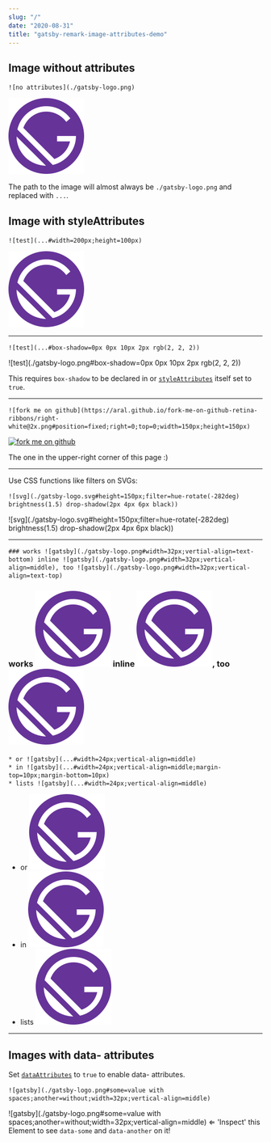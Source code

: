 ```yaml
---
slug: "/"
date: "2020-08-31"
title: "gatsby-remark-image-attributes-demo"
---
```


## Image without attributes

```
![no attributes](./gatsby-logo.png)
```
![no attributes](./gatsby-logo.png)

The path to the image will almost always be `./gatsby-logo.png` and replaced with `...`.

## Image with styleAttributes

```
![test](...#width=200px;height=100px)
```
![test](./gatsby-logo.png#width=200px;height=100px)

---

```
![test](...#box-shadow=0px 0px 10px 2px rgb(2, 2, 2))
```
![test](./gatsby-logo.png#box-shadow=0px 0px 10px 2px rgb(2, 2, 2))

This requires `box-shadow` to be declared in or [`styleAttributes`](https://github.com/rbeer/gatsby-remark-image-attributes#styleattributes) itself set to `true`.

---

```
![fork me on github](https://aral.github.io/fork-me-on-github-retina-ribbons/right-white@2x.png#position=fixed;right=0;top=0;width=150px;height=150px)
```
[![fork me on github](https://aral.github.io/fork-me-on-github-retina-ribbons/right-white@2x.png#position=fixed;right=0;top=0;width=150px;height=150px)](https://github.com)

The one in the upper-right corner of this page :)

---

Use CSS functions like filters on SVGs:

```
![svg](./gatsby-logo.svg#height=150px;filter=hue-rotate(-282deg) brightness(1.5) drop-shadow(2px 4px 6px black))
```
![svg](./gatsby-logo.svg#height=150px;filter=hue-rotate(-282deg) brightness(1.5) drop-shadow(2px 4px 6px black))

---

```
### works ![gatsby](./gatsby-logo.png#width=32px;vertial-align=text-bottom) inline ![gatsby](./gatsby-logo.png#width=32px;vertical-align=middle), too ![gatsby](./gatsby-logo.png#width=32px;vertical-align=text-top)
```
### works ![gatsby](./gatsby-logo.png#width=32px;vertial-align=text-bottom) inline ![gatsby](./gatsby-logo.png#width=32px;vertical-align=middle), too ![gatsby](./gatsby-logo.png#width=32px;vertical-align=text-top)

```
* or ![gatsby](...#width=24px;vertical-align=middle)
* in ![gatsby](...#width=24px;vertical-align=middle;margin-top=10px;margin-bottom=10px)
* lists ![gatsby](...#width=24px;vertical-align=middle)
```
* or ![gatsby](./gatsby-logo.png#width=24px;vertical-align=middle)
* in ![gatsby](./gatsby-logo.png#width=24px;vertical-align=middle;margin-top=10px;margin-bottom=10px)
* lists ![gatsby](./gatsby-logo.png#width=24px;vertical-align=middle)

---

## Images with data- attributes

Set [`dataAttributes`](https://github.com/rbeer/gatsby-remark-image-attributes#dataattributes) to `true` to enable data- attributes.

```
![gatsby](./gatsby-logo.png#some=value with spaces;another=without;width=32px;vertical-align=middle)
```
![gatsby](./gatsby-logo.png#some=value with spaces;another=without;width=32px;vertical-align=middle)
⇐ 'Inspect' this Element to see `data-some` and `data-another` on it!
